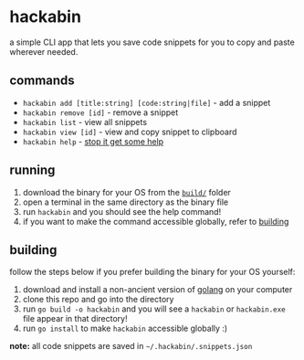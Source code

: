 # hackabin  
a simple CLI app that lets you save code snippets for you to copy and paste wherever needed.

## commands  
- `hackabin add [title:string] [code:string|file]` - add a snippet  
- `hackabin remove [id]` - remove a snippet  
- `hackabin list` - view all snippets  
- `hackabin view [id]` - view and copy snippet to clipboard  
- `hackabin help` - [stop it get some help](https://imgur.com/gallery/stop-get-some-help-DJIkoRf)

## running  
1. download the binary for your OS from the [`build/`](https://github.com/ronykax/hackabin/tree/master/build) folder  
2. open a terminal in the same directory as the binary file  
3. run `hackabin` and you should see the help command!  
4. if you want to make the command accessible globally, refer to [building](https://github.com/ronykax/hackabin?tab=readme-ov-file#building)

## building  
follow the steps below if you prefer building the binary for your OS yourself:  
1. download and install a non-ancient version of [golang](https://go.dev/doc/install) on your computer  
2. clone this repo and go into the directory  
3. run `go build -o hackabin` and you will see a `hackabin` or `hackabin.exe` file appear in that directory!
4. run `go install` to make `hackabin` accessible globally :)

**note:** all code snippets are saved in `~/.hackabin/.snippets.json`